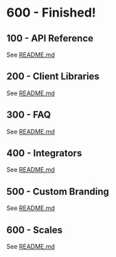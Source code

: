 # 600 - Finished!

## 100 - API Reference

See [README.md](./100/README.md)

## 200 - Client Libraries

See [README.md](./200/README.md)

## 300 - FAQ

See [README.md](./300/README.md)

## 400 - Integrators

See [README.md](./400/README.md)

## 500 - Custom Branding

See [README.md](./500/README.md)

## 600 - Scales

See [README.md](./600/README.md)
